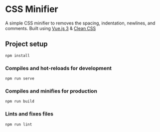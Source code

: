 # CSS Minifier

A simple CSS minifier to removes the spacing, indentation, newlines, and comments. Built using [Vue.js 3](https://vuejs.org/) & [Clean CSS](https://github.com/clean-css/clean-css)

## Project setup

```
npm install
```

### Compiles and hot-reloads for development

```
npm run serve
```

### Compiles and minifies for production

```
npm run build
```

### Lints and fixes files

```
npm run lint
```
